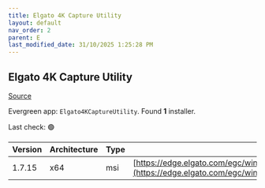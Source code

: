```yaml
---
title: Elgato 4K Capture Utility
layout: default
nav_order: 2
parent: E
last_modified_date: 31/10/2025 1:25:28 PM
---
```


## Elgato 4K Capture Utility

[Source](https://help.elgato.com/hc/en-us/articles/360027963752-Elgato-4K-Capture-Utility-Software-Interface)

Evergreen app: `Elgato4KCaptureUtility`. Found **1** installer.

Last check: 🟢

| Version | Architecture | Type | URI                                                                                                                                                                                      |
| ------- | ------------ | ---- | ---------------------------------------------------------------------------------------------------------------------------------------------------------------------------------------- |
| 1.7.15  | x64          | msi  | [https://edge.elgato.com/egc/windows/spotlight/1.7.15/4KCaptureUtility_1.7.15.10349_x64.msi](https://edge.elgato.com/egc/windows/spotlight/1.7.15/4KCaptureUtility_1.7.15.10349_x64.msi) |
